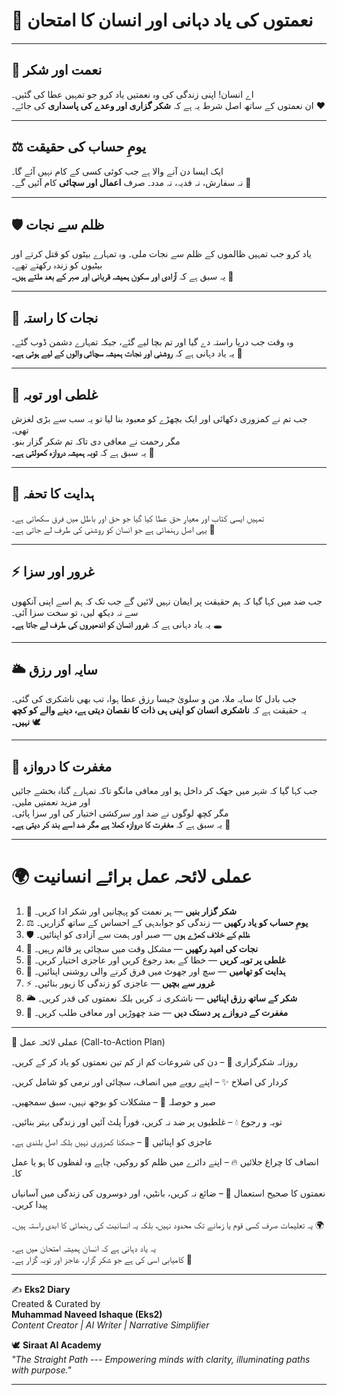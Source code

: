 # 🌌 نعمتوں کی یاد دہانی اور انسان کا امتحان

------------------------------------------------------------------------

## 🌿 نعمت اور شکر

اے انسان! اپنی زندگی کی وہ نعمتیں یاد کرو جو تمہیں عطا کی گئیں۔\
ان نعمتوں کے ساتھ اصل شرط یہ ہے کہ **شکر گزاری اور وعدے کی پاسداری** کی
جائے۔ ❤️

------------------------------------------------------------------------

## ⚖️ یومِ حساب کی حقیقت

ایک ایسا دن آنے والا ہے جب کوئی کسی کے کام نہیں آئے گا۔\
نہ سفارش، نہ فدیہ، نہ مدد۔ صرف **اعمال اور سچائی** کام آئیں گے۔ 🌟

------------------------------------------------------------------------

## 🛡️ ظلم سے نجات

یاد کرو جب تمہیں ظالموں کے ظلم سے نجات ملی۔ وہ تمہارے بیٹوں کو قتل کرتے
اور بیٹیوں کو زندہ رکھتے تھے۔\
یہ سبق ہے کہ **آزادی اور سکون ہمیشہ قربانی اور صبر کے بعد ملتے ہیں۔** 🌿

------------------------------------------------------------------------

## 🌊 نجات کا راستہ

وہ وقت جب دریا راستہ دے گیا اور تم بچا لیے گئے، جبکہ تمہارے دشمن ڈوب
گئے۔\
یہ یاد دہانی ہے کہ **روشنی اور نجات ہمیشہ سچائی والوں کے لیے ہوتی ہے۔**
🌸

------------------------------------------------------------------------

## 🐄 غلطی اور توبہ

جب تم نے کمزوری دکھائی اور ایک بچھڑے کو معبود بنا لیا تو یہ سب سے بڑی
لغزش تھی۔\
مگر رحمت نے معافی دی تاکہ تم شکر گزار بنو۔\
یہ سبق ہے کہ **توبہ ہمیشہ دروازہ کھولتی ہے۔** 💖

------------------------------------------------------------------------

## 📖 ہدایت کا تحفہ

تمہیں ایسی کتاب اور معیارِ حق عطا کیا گیا جو حق اور باطل میں فرق سکھاتی
ہے۔\
یہی اصل رہنمائی ہے جو انسان کو روشنی کی طرف لے جاتی ہے۔ 🌟

------------------------------------------------------------------------

## ⚡ غرور اور سزا

جب ضد میں کہا گیا کہ ہم حقیقت پر ایمان نہیں لائیں گے جب تک کہ ہم اسے
اپنی آنکھوں سے نہ دیکھ لیں، تو سخت سزا آئی۔\
یہ یاد دہانی ہے کہ **غرور انسان کو اندھیروں کی طرف لے جاتا ہے۔** 🕳️

------------------------------------------------------------------------

## 🌥️ سایہ اور رزق

جب بادل کا سایہ ملا، من و سلویٰ جیسا رزق عطا ہوا، تب بھی ناشکری کی گئی۔\
یہ حقیقت ہے کہ **ناشکری انسان کو اپنی ہی ذات کا نقصان دیتی ہے، دینے والے
کو کچھ نہیں۔** 🕊️

------------------------------------------------------------------------

## 🚪 مغفرت کا دروازہ

جب کہا گیا کہ شہر میں جھک کر داخل ہو اور معافی مانگو تاکہ تمہارے گناہ
بخشے جائیں اور مزید نعمتیں ملیں۔\
مگر کچھ لوگوں نے ضد اور سرکشی اختیار کی اور سزا پائی۔\
یہ سبق ہے کہ **مغفرت کا دروازہ کھلا ہے مگر ضد اسے بند کر دیتی ہے۔** 🚫

------------------------------------------------------------------------

# 🌍 عملی لائحہ عمل برائے انسانیت  

1. 🙏 **شکر گزار بنیں** — ہر نعمت کو پہچانیں اور شکر ادا کریں۔  
2. ⚖️ **یومِ حساب کو یاد رکھیں** — زندگی کو جوابدہی کے احساس کے ساتھ گزاریں۔  
3. 🛡️ **ظلم کے خلاف کھڑے ہوں** — صبر اور ہمت سے آزادی کو اپنائیں۔  
4. 🌊 **نجات کی امید رکھیں** — مشکل وقت میں سچائی پر قائم رہیں۔  
5. 🐾 **غلطی پر توبہ کریں** — خطا کے بعد رجوع کریں اور عاجزی اختیار کریں۔  
6. 📖 **ہدایت کو تھامیں** — سچ اور جھوٹ میں فرق کرنے والی روشنی اپنائیں۔  
7. ⚡ **غرور سے بچیں** — عاجزی کو زندگی کا زیور بنائیں۔  
8. 🌥️ **شکر کے ساتھ رزق اپنائیں** — ناشکری نہ کریں بلکہ نعمتوں کی قدر کریں۔  
9. 🚪 **مغفرت کے دروازے پر دستک دیں** — ضد چھوڑیں اور معافی طلب کریں۔  

------------------------------------------------------------------------

🌟 عملی لائحہ عمل (Call-to-Action Plan)

روزانہ شکرگزاری 🙏 – دن کی شروعات کم از کم تین نعمتوں کو یاد کر کے کریں۔

کردار کی اصلاح ✨ – اپنے رویے میں انصاف، سچائی اور نرمی کو شامل کریں۔

صبر و حوصلہ 🌱 – مشکلات کو بوجھ نہیں، سبق سمجھیں۔

توبہ و رجوع 💧 – غلطیوں پر ضد نہ کریں، فوراً پلٹ آئیں اور زندگی بہتر بنائیں۔

عاجزی کو اپنائیں 🌸 – جھکنا کمزوری نہیں بلکہ اصل بلندی ہے۔

انصاف کا چراغ جلائیں 🔥 – اپنے دائرے میں ظلم کو روکیں، چاہے وہ لفظوں کا ہو یا عمل کا۔

نعمتوں کا صحیح استعمال 🍞 – ضائع نہ کریں، بانٹیں، اور دوسروں کی زندگی میں آسانیاں پیدا کریں۔

یہ تعلیمات صرف کسی قوم یا زمانے تک محدود نہیں، بلکہ یہ انسانیت کی رہنمائی کا ابدی راستہ ہیں۔ 🌍

یہ یاد دہانی ہے کہ انسان ہمیشہ امتحان میں ہے۔\
کامیابی اسی کی ہے جو شکر گزار، عاجز اور توبہ گزار ہے۔ 🌸

------------------------------------------------------------------------

✍️ **Eks2 Diary**\
Created & Curated by\
**Muhammad Naveed Ishaque (Eks2)**\
*Content Creator \| AI Writer \| Narrative Simplifier*

🕊️ **Siraat AI Academy**\
*"The Straight Path --- Empowering minds with clarity, illuminating
paths with purpose."*

------------------------------------------------------------------------
